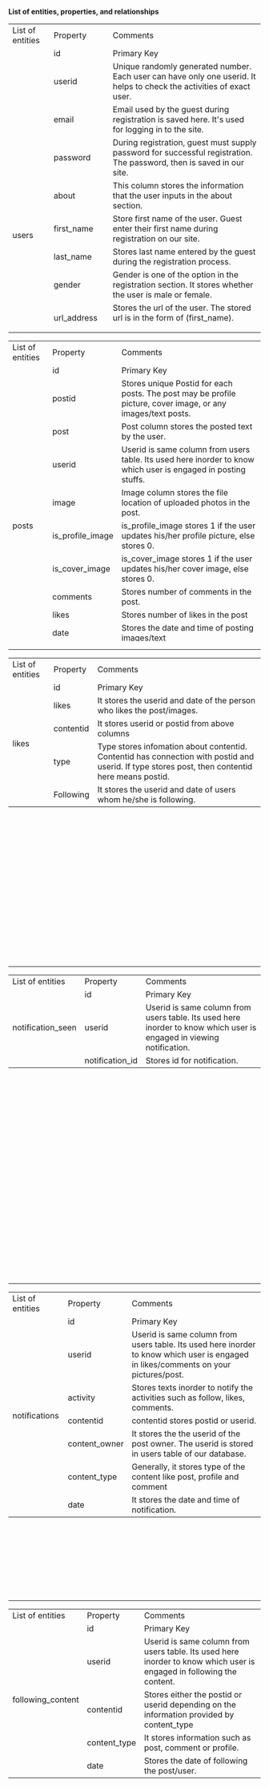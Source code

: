 <b>List of entities, properties, and relationships</b>


<table style="height: 600px;">
  <tr>
    <td>
List of entities  
      </td>
   <td>
    Property  
     </td>
    <td>
    Сomments
</td>
    </tr>
  <tr>
    <td rowspan="15">
      users
      </td>
    <tr>
    <td>
      id
      </td>
    <td>
      Primary Key  
      </td>
    </tr>
  <tr>
    <td>
       userid
</td> 
    <td>
     Unique randomly generated number. Each user can have only one userid. It helps to check the activities of exact user. 
    
     
 <tr>
    <td>
       email
</td> 
    <td>
     Email used by the guest during registration is saved here. It's used for logging in to the site.
   
     
   <tr>
    <td>
       password
</td> 
    <td>
     During registration, guest must supply password for successful registration. The password, then is saved in our site.
      </td>
    </tr>
  
  
   <tr>
    <td>
       about
</td> 
    <td>
     This column stores the information that the user inputs in the about section.
      </td>
    </tr>
  
  <tr>
    <td>
      first_name
      </td>
    <td>
      Store first name of the user. Guest enter their first name during registration on our site.
      </td>
    </tr>
    
   <tr>
    <td>
      last_name
      </td>
     <td>
       Stores last name entered by the guest during the registration process.
       </td>
    </tr>
   <tr>
    <td>
      gender
      </td>
     <td>
        Gender is one of the option in the registration section. It stores whether the user is male or female.
     </td>
    </tr>
   <tr>
    <td>
      url_address
      </td>
     <td>
      Stores the url of the user. The stored url is in the form of (first_name). (last_name) 
       </td>
    </tr>
       <tr>
    <td>
      profile_image
      </td>
     <td>
       Stores the location of profile_image. Profile image is saved in the project folder.
       </td>
    </tr>
       <tr>
    <td>
      cover_image
      </td>
     <td>
       It stores the location of the cover image. Cover image is saved in the project folder.
       </td>
    </tr>
       <tr>
    <td>
      date
      </td>
     <td>
       Stores the date and time of posting photos/ posts. 
       </td>
    </tr>
  </table>


  ------
    
<table style="height: 600px;">
  <tr>
    <td>
List of entities  
      </td>
   <td>
    Property  
     </td>
    <td>
    Сomments
</td>
    </tr>
  <tr>
    <td rowspan="15">
      posts
      </td>
    <tr>
    <td>
      id
      </td>
    <td>
     Primary Key
     
     
  <tr>
    <td>
       postid
</td> 
    <td>
     Stores unique Postid for each posts. The post may be profile picture, cover image, or any images/text posts.
      </td>
    </tr>
  <tr>
    <td>
      post
      </td>
    <td>
      Post column stores the posted text by the user. 
      </td>
    </tr>
    <tr>
    <td>
      userid
      </td>
    <td>
      Userid is same column from users table. Its used here inorder to know which user is engaged in posting stuffs. 
      </td>
    </tr>
  <tr>
    <td>
      image
      </td>
    <td>
      Image column stores the file location of uploaded photos in the post. 
      </td>
    </tr>
   <tr>
    <td>
      is_profile_image
      </td>
     <td>
      is_profile_image stores 1 if the user updates his/her profile picture, else stores 0.
       </td>
    </tr>
   <tr>
    <td>
      is_cover_image
      </td>
     <td>
      is_cover_image stores 1 if the user updates his/her cover image, else stores 0.
       </td>
    </tr>
   <tr>
    <td>
      comments
      </td>
     <td>
       Stores number of comments in the post. 
       </td>
    </tr>
       <tr>
    <td>
      likes
      </td>
     <td>
       Stores number of likes in the post
       </td>
    </tr>
       <tr>
    <td>
      date
      </td>
     <td>
      Stores the date and time of posting images/text
       </td>
    </tr>
       <tr>
    <td>
      has_image
      </td>
     <td>
       The has_image column stores number of images in the post. Defaut, 1 if its a single image and 0 if there's no image in the post.
       </td>
    </tr>
  </table>
  
  
  ------
  
  <table style="height: 600px;">
  <tr>
    <td>
List of entities  
      </td>
   <td>
    Property  
     </td>
    <td>
    Сomments
</td>
    </tr>
  <tr>
    <td rowspan="10">
      likes
      </td>
    <tr>
    <td>
      id
      </td>
    <td>
      Primary Key
      </td>
    </tr>
    <td>
       likes
</td> 
    <td>
    It stores the userid and date of the person who likes the post/images. 
      </td>
    </tr>
  <tr>
    <td>
      contentid
      </td>
    <td>
      It stores userid or postid from above columns 
      </td>
    </tr>
   
   <tr>
    <td>
      type
      </td>
     <td>
      Type stores infomation about contentid. Contentid has connection with postid and userid. If type stores post, then contentid here means postid.  
       </td>
    </tr>
   <tr>
    <td>
      Following
      </td>
     <td>
       It stores the userid and date of users whom he/she is following.
       </td>
    </tr>
  </table>
  
  
  ------
  
  <table style="height: 600px;">
  <tr>
    <td>
List of entities  
      </td>
   <td>
    Property  
     </td>
    <td>
    Сomments
</td>
    </tr>
  <tr>
    <td rowspan="10">
     notification_seen
      </td>
    <tr>
    <td>
      id
      </td>
    <td>
      Primary Key
      </td>
    </tr>
    <td>
       userid
</td> 
    <td>
      Userid is same column from users table. Its used here inorder to know which user is engaged in viewing notification. 
      </td>
    </tr>
  <tr>
    <td>
      notification_id
      </td>
    <td>
      Stores id for notification. 
      </td>
    </tr>
  </table>
  
  ------
      
      
      
  
  <table style="height: 600px;">
  <tr>
    <td>
List of entities  
      </td>
   <td>
    Property  
     </td>
    <td>
    Сomments
</td>
    </tr>
  <tr>
    <td rowspan="10">
      notifications
      </td>
    <tr>
    <td>
      id
      </td>
    <td>
      Primary Key
      </td>
    </tr>
    <td>
       userid
</td> 
    <td>
      Userid is same column from users table. Its used here inorder to know which user is engaged in likes/comments on your pictures/post.
      </td>
    </tr>
  <tr>
    <td>
      activity
      </td>
    <td>
      Stores texts inorder to notify the activities such as follow, likes, comments. 
      </td>
    </tr>
   
   <tr>
    <td>
      contentid
      </td>
     <td>
       contentid stores postid or userid. 
       </td>
    </tr>
   <tr>
    <td>
      content_owner
      </td>
     <td>
      It stores the the userid of the post owner. The userid is stored in users table of our database.
       </td>
    </tr>
   <tr>
    <td>
      content_type
      </td>
     <td>
      Generally, it stores type of the content like post, profile and comment
       </td>
    </tr>
       <tr>
    <td>
      date
      </td>
     <td>
      It stores the date and time of notification. 
       </td>
    </tr>
  </table>
  
  ------
  
  
  <table style="height: 600px;">
  <tr>
    <td>
List of entities  
      </td>
   <td>
    Property  
     </td>
    <td>
    Сomments
</td>
    </tr>
  <tr>
    <td rowspan="10">
      following_content
      </td>
    <tr>
    <td>
      id
      </td>
    <td>
      Primary Key
      </td>
    </tr>
    <td>
       userid
</td> 
    <td>
     Userid is same column from users table. Its used here inorder to know which user is engaged in following the content. 
      </td>
    </tr>
  <tr>
    <td>
      contentid
      </td>
    <td>
     Stores either the postid or userid depending on the information provided by content_type
      </td>
    </tr>
   
   <tr>
    <td>
      content_type
      </td>
     <td>
       It stores information such as post, comment or profile.
       </td>
    </tr>
   <tr>
    <td>
     date
      </td>
     <td>
       Stores the date of following the post/user.
       </td>
    </tr>

  </table>
 
 
  
  
